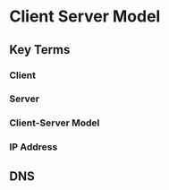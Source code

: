 # Client Server Model  


## Key Terms  
### Client  

### Server  

### Client-Server Model  

### IP Address  

## DNS  

